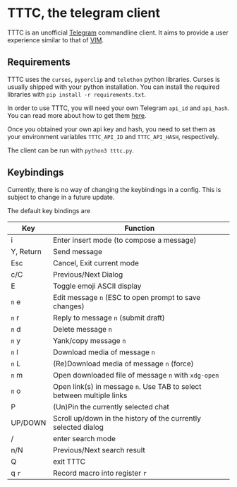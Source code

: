 # TTTC, the telegram client

TTTC is an unofficial [Telegram](https://telegram.org/) commandline client.
It aims to provide a user experience similar to that of [VIM](https://www.vim.org/).


## Requirements
TTTC uses the `curses`, `pyperclip` and `telethon` python libraries. Curses is usually shipped with
your python installation. You can install the required libraries with `pip install -r requirements.txt`.

In order to use TTTC, you will need your own Telegram `api_id` and `api_hash`.
You can read more about how to get them [here](https://core.telegram.org/api/obtaining_api_id).

Once you obtained your own api key and hash, you need to set them as your environment variables
`TTTC_API_ID` and `TTTC_API_HASH`, respectively.

The client can be run with `python3 tttc.py`.

## Keybindings
Currently, there is no way of changing the keybindings in a config. This is subject to change in a future update.

The default key bindings are

Key | Function
--|--
i| Enter insert mode (to compose a message)
Y, Return | Send message
Esc | Cancel, Exit current mode
c/C | Previous/Next Dialog
E | Toggle emoji ASCII display
`n` e | Edit message `n` (ESC to open prompt to save changes)
`n` r | Reply to message `n` (submit draft)
`n` d | Delete message `n`
`n` y | Yank/copy message `n`
`n` l | Download media of message `n`
`n` L | (Re)Download media of message `n` (force)
`n` m | Open downloaded file of message `n` with `xdg-open`
`n` o | Open link(s) in message `n`. Use TAB to select between multiple links
P | (Un)Pin the currently selected chat
UP/DOWN | Scroll up/down in the history of the currently selected dialog
/ | enter search mode
n/N | Previous/Next search result
Q | exit TTTC
q `r` | Record macro into register `r`
